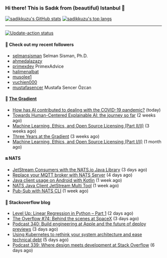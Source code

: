 ### Hi there! This is Sadık from (beautiful) Istanbul 👋

[![sadikkuzu's GitHub stats](https://github-readme-stats.vercel.app/api?username=sadikkuzu&show_icons=true&theme=dark&hide=stars&hide_title=true)](https://github.com/sadikkuzu)
[![sadikkuzu's top langs](https://github-readme-stats.vercel.app/api/top-langs/?username=sadikkuzu&langs_count=6&layout=compact&theme=dark&hide_title=true)](https://github.com/sadikkuzu)

---

[![Update-action status](https://github.com/sadikkuzu/sadikkuzu/actions/workflows/sadikkuzu.yml/badge.svg)](https://github.com/sadikkuzu/sadikkuzu/actions/workflows/sadikkuzu.yml)

#### 🔭 Check out my recent followers

- [selmansisman](https://github.com/selmansisman) Selman Sisman, Ph.D.
- [ahmedalazazy](https://github.com/ahmedalazazy) 
- [primexdev](https://github.com/primexdev) PrimexAdvice
- [halimenalbat](https://github.com/halimenalbat) 
- [musolee1](https://github.com/musolee1) 
- [vuchien000](https://github.com/vuchien000) 
- [mustafasencer](https://github.com/mustafasencer) Mustafa Sencer Özcan


#### 🔻 [The Gradient](https://thegradient.pub)

- [How has AI contributed to dealing with the COVID-19 pandemic?](https://thegradient.pub/how-has-ai-contributed-to-dealing-with-the-covid-19-pandemic/) (today)
- [Towards Human-Centered Explainable AI: the journey so far](https://thegradient.pub/human-centered-explainable-ai/) (2 weeks ago)
- [Machine Learning, Ethics, and Open Source Licensing (Part II/II)](https://thegradient.pub/machine-learning-ethics-and-open-source-licensing-2/) (3 weeks ago)
- [Three Years at the Gradient](https://thegradient.pub/three-years-at-the-gradient/) (3 weeks ago)
- [Machine Learning, Ethics, and Open Source Licensing (Part I/II)](https://thegradient.pub/machine-learning-ethics-and-open-source-licensing/) (1 month ago)


#### 🔛 NATS

- [JetStream Consumers with the NATS.io Java Library](https://nats.io/blog/jetstream-java-client-03-consume/) (3 days ago)
- [Replace your MQTT broker with NATS Server](https://nats.io/blog/replace-your-mqtt-broker-with-nats/) (4 days ago)
- [Java client usage on Android with Kotlin](https://nats.io/blog/kotlin-example/) (1 week ago)
- [NATS Java Client JetStream Multi Tool](https://nats.io/blog/jetstream-java-client-multi-tool/) (1 week ago)
- [Pub-Sub with NATS CLI](https://nats.io/blog/nats-cli-pub-sub/) (1 week ago)


#### 📰 Stackoverflow blog

- [Level Up: Linear Regression in Python – Part 1](https://stackoverflow.blog/2021/05/22/level-up-linear-regression-in-python-part-1/) (2 days ago)
- [The Overflow #74: Behind the scenes at SpaceX](https://stackoverflow.blog/2021/05/21/the-overflow-74-behind-the-scenes-at-spacex/) (3 days ago)
- [Podcast 340: Build engineering at Apple and the future of deploy previews](https://stackoverflow.blog/2021/05/21/podcast-340-build-engineering-at-apple-and-the-future-of-deploy-previews/) (3 days ago)
- [Using Kubernetes to rethink your system architecture and ease technical debt](https://stackoverflow.blog/2021/05/19/rethinking-system-architecture-can-kubernetes-help-to-solve-rewrite-anxiety/) (5 days ago)
- [Podcast 339: Where design meets development at Stack Overflow](https://stackoverflow.blog/2021/05/18/podcast-339-where-design-meets-development-at-stack-overflow/) (6 days ago)



